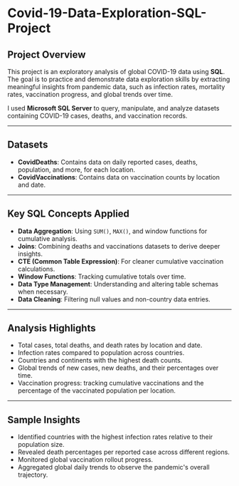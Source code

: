 # Covid-19-Data-Exploration-SQL-Project

## Project Overview
This project is an exploratory analysis of global COVID-19 data using **SQL**.  
The goal is to practice and demonstrate data exploration skills by extracting meaningful insights from pandemic data, such as infection rates, mortality rates, vaccination progress, and global trends over time.

I used **Microsoft SQL Server** to query, manipulate, and analyze datasets containing COVID-19 cases, deaths, and vaccination records.

---

## Datasets
- **CovidDeaths**: Contains data on daily reported cases, deaths, population, and more, for each location.
- **CovidVaccinations**: Contains data on vaccination counts by location and date.

---

## Key SQL Concepts Applied
- **Data Aggregation**: Using `SUM()`, `MAX()`, and window functions for cumulative analysis.
- **Joins**: Combining deaths and vaccinations datasets to derive deeper insights.
- **CTE (Common Table Expression)**: For cleaner cumulative vaccination calculations.
- **Window Functions**: Tracking cumulative totals over time.
- **Data Type Management**: Understanding and altering table schemas when necessary.
- **Data Cleaning**: Filtering null values and non-country data entries.

---

## Analysis Highlights
- Total cases, total deaths, and death rates by location and date.
- Infection rates compared to population across countries.
- Countries and continents with the highest death counts.
- Global trends of new cases, new deaths, and their percentages over time.
- Vaccination progress: tracking cumulative vaccinations and the percentage of the vaccinated population per location.

---

## Sample Insights
- Identified countries with the highest infection rates relative to their population size.
- Revealed death percentages per reported case across different regions.
- Monitored global vaccination rollout progress.
- Aggregated global daily trends to observe the pandemic's overall trajectory.
